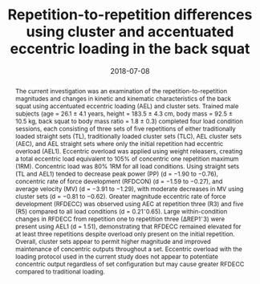 ---
title: "Repetition-to-repetition differences using cluster and accentuated eccentric loading in the back squat"
author: ''
date: '2018-07-08'
slug: back-squat-cluster-ael-repetition-differences
publication_type: 2
publication: "*Sports, 6*(59), 1-10, https://doi.org/10.3390/sports6030059"
abstract: 
  'The current investigation was an examination of the repetition-to-repetition magnitudes and changes in kinetic and kinematic characteristics of the back squat using accentuated eccentric loading (AEL) and cluster sets. Trained male subjects (age = 26.1 ± 4.1 years, height = 183.5 ± 4.3 cm, body mass = 92.5 ± 10.5 kg, back squat to body mass ratio = 1.8 ± 0.3) completed four load condition sessions, each consisting of three sets of five repetitions of either traditionally loaded straight sets (TL), traditionally loaded cluster sets (TLC), AEL cluster sets (AEC), and AEL straight sets where only the initial repetition had eccentric overload (AEL1). Eccentric overload was applied using weight releasers, creating a total eccentric load equivalent to 105% of concentric one repetition maximum (1RM). Concentric load was 80% 1RM for all load conditions. Using straight sets (TL and AEL1) tended to decrease peak power (PP) (d = −1.90 to −0.76), concentric rate of force development (RFDCON) (d = −1.59 to −0.27), and average velocity (MV) (d = −3.91 to −1.29), with moderate decreases in MV using cluster sets (d = −0.81 to −0.62). Greater magnitude eccentric rate of force development (RFDECC) was observed using AEC at repetition three (R3) and five (R5) compared to all load conditions (d = 0.21⁻0.65). Large within-condition changes in RFDECC from repetition one to repetition three (∆REP1⁻3) were present using AEL1 (d = 1.51), demonstrating that RFDECC remained elevated for at least three repetitions despite overload only present on the initial repetition. Overall, cluster sets appear to permit higher magnitude and improved maintenance of concentric outputs throughout a set. Eccentric overload with the loading protocol used in the current study does not appear to potentiate concentric output regardless of set configuration but may cause greater RFDECC compared to traditional loading.'
authors: ["John P. Wagle", "Christopher B. Taber", "Kevin M. Carroll", "Aaron J. Cunanan", "Matt L. Sams", "Alexander B. Wetmore", "Garett E. Bingham", "Brad H. DeWeese", "Kimitake Sato", "Charles A. Stuart", "Michael H. Stone"]
lastmod: '2019-06-04T14:43:12-07:00'
featured: no
image:
  caption: ''
  focal_point: ''
  preview_only: no
tags: ["resistance training", "eccentric overload", "programming", "potentiation", "rate of force development", "power", "strength"]
projects: []
---